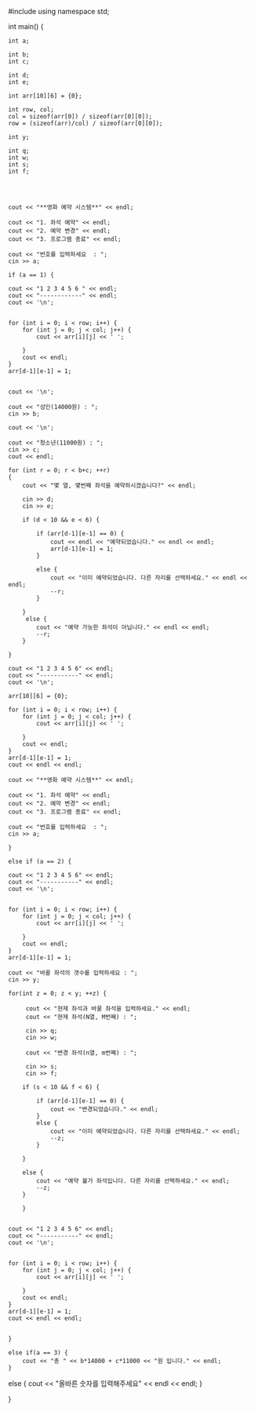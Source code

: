 #include <iostream>
using namespace std;

int main() {

    int a;

    int b;
    int c;

    int d;
    int e;

    int arr[10][6] = {0};

    int row, col;
    col = sizeof(arr[0]) / sizeof(arr[0][0]);
    row = (sizeof(arr)/col) / sizeof(arr[0][0]);

    int y;

    int q;
    int w;
    int s;
    int f;


    
    
    cout << "**영화 예약 시스템**" << endl;

    cout << "1. 좌석 예약" << endl;
    cout << "2. 예약 변경" << endl;
    cout << "3. 프로그램 종료" << endl;

    cout << "번호를 입력하세요  : ";
    cin >> a;

    if (a == 1) {
    
    cout << "1 2 3 4 5 6 " << endl;
    cout << "------------" << endl;
    cout << '\n';


    for (int i = 0; i < row; i++) {
        for (int j = 0; j < col; j++) {
            cout << arr[i][j] << ' ';

        }
        cout << endl;
    }
    arr[d-1][e-1] = 1;


    cout << '\n';

    cout << "성인(14000원) : ";
    cin >> b;

    cout << '\n';

    cout << "청소년(11000원) : ";
    cin >> c;
    cout << endl;

    for (int r = 0; r < b+c; ++r)
    {
        cout << "몇 열, 몇번째 좌석을 예약하시겠습니다?" << endl;

        cin >> d;
        cin >> e;

        if (d < 10 && e < 6) { 
    
            if (arr[d-1][e-1] == 0) {
                cout << endl << "예약되었습니다." << endl << endl;
                arr[d-1][e-1] = 1;
            }

            else { 
                cout << "이미 예약되었습니다. 다른 자리를 선택하세요." << endl << endl;
                --r;
            }

        }
         else {
            cout << "예약 가능한 좌석이 아닙니다." << endl << endl;
            --r;
        } 
    
    }

    cout << "1 2 3 4 5 6" << endl;
    cout << "-----------" << endl;
    cout << '\n';

    arr[10][6] = {0};
    
    for (int i = 0; i < row; i++) {
        for (int j = 0; j < col; j++) {
            cout << arr[i][j] << ' ';
    
        }
        cout << endl;
    }
    arr[d-1][e-1] = 1;
    cout << endl << endl;

    cout << "**영화 예약 시스템**" << endl;

    cout << "1. 좌석 예약" << endl;
    cout << "2. 예약 변경" << endl;
    cout << "3. 프로그램 종료" << endl;

    cout << "번호를 입력하세요  : ";
    cin >> a;
 
    }

    else if (a == 2) {

    cout << "1 2 3 4 5 6" << endl;
    cout << "-----------" << endl;
    cout << '\n';


    for (int i = 0; i < row; i++) {
        for (int j = 0; j < col; j++) {
            cout << arr[i][j] << ' ';
    
        }
        cout << endl;
    }
    arr[d-1][e-1] = 1;

    cout << "바꿀 좌석의 갯수를 입력하세요 : ";
    cin >> y;

    for(int z = 0; z < y; ++z) {

         cout << "현재 좌석과 바꿀 좌석을 입력하세요." << endl;
         cout << "현재 좌석(N열, M번째) : ";

         cin >> q;
         cin >> w;

         cout << "변경 좌석(n열, m번째) : ";

         cin >> s;
         cin >> f;

        if (s < 10 && f < 6) {
            
            if (arr[d-1][e-1] == 0) {
                cout << "변경되었습니다." << endl;
            }
            else {
                cout << "이미 예약되었습니다. 다른 자리를 선택하세요." << endl;
                --z;
            }
    
        }

        else { 
            cout << "예약 불가 좌석입니다. 다른 자리를 선택하세요." << endl;
            --z;
        }

        }


    cout << "1 2 3 4 5 6" << endl;
    cout << "-----------" << endl;
    cout << '\n';


    for (int i = 0; i < row; i++) {
        for (int j = 0; j < col; j++) {
            cout << arr[i][j] << ' ';
    
        }
        cout << endl;
    }
    arr[d-1][e-1] = 1;
    cout << endl << endl;


    }
    
    else if(a == 3) { 
        cout << "총 " << b*14000 + c*11000 << "원 입니다." << endl;
    }

else {
    cout << "올바른 숫자를 입력해주세요" << endl << endl;
}

}
